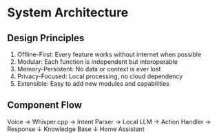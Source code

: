 # System Architecture

## Design Principles
1. Offline-First: Every feature works without internet when possible
2. Modular: Each function is independent but interoperable
3. Memory-Persistent: No data or context is ever lost
4. Privacy-Focused: Local processing, no cloud dependency
5. Extensible: Easy to add new modules and capabilities

## Component Flow
Voice → Whisper.cpp → Intent Parser → Local LLM → Action Handler → Response
                                         ↓
                                    Knowledge Base
                                         ↓
                                    Home Assistant
